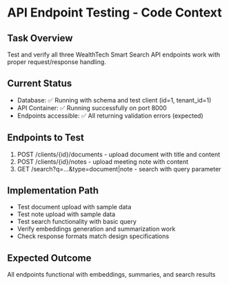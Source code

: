 # API Endpoint Testing - Code Context

## Task Overview
Test and verify all three WealthTech Smart Search API endpoints work with proper request/response handling.

## Current Status
- Database: ✅ Running with schema and test client (id=1, tenant_id=1)
- API Container: ✅ Running successfully on port 8000
- Endpoints accessible: ✅ All returning validation errors (expected)

## Endpoints to Test
1. POST /clients/{id}/documents - upload document with title and content
2. POST /clients/{id}/notes - upload meeting note with content  
3. GET /search?q=...&type=document|note - search with query parameter

## Implementation Path
- Test document upload with sample data
- Test note upload with sample data
- Test search functionality with basic query
- Verify embeddings generation and summarization work
- Check response formats match design specifications

## Expected Outcome
All endpoints functional with embeddings, summaries, and search results
